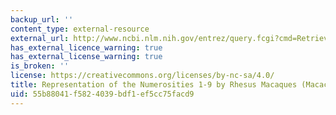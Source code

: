 ```yaml
---
backup_url: ''
content_type: external-resource
external_url: http://www.ncbi.nlm.nih.gov/entrez/query.fcgi?cmd=Retrieve&db=PubMed&dopt=Citation&list_uids=10650542
has_external_licence_warning: true
has_external_license_warning: true
is_broken: ''
license: https://creativecommons.org/licenses/by-nc-sa/4.0/
title: Representation of the Numerosities 1-9 by Rhesus Macaques (Macaca mulatta)
uid: 55b88041-f582-4039-bdf1-ef5cc75facd9
---
```

